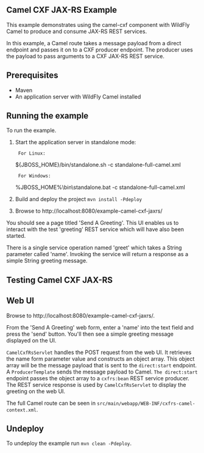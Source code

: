 Camel CXF JAX-RS Example
------------------------

This example demonstrates using the camel-cxf component with WildFly Camel to produce and consume JAX-RS REST services.

In this example, a Camel route takes a message payload from a direct endpoint and passes it on to a CXF producer endpoint. The producer uses the payload to pass arguments to a CXF JAX-RS REST service.

Prerequisites
-------------

* Maven
* An application server with WildFly Camel installed

Running the example
-------------------

To run the example.

1. Start the application server in standalone mode:

        For Linux:

    ${JBOSS_HOME}/bin/standalone.sh -c standalone-full-camel.xml

        For Windows:

    %JBOSS_HOME%\bin\standalone.bat -c standalone-full-camel.xml

2. Build and deploy the project `mvn install -Pdeploy`

3. Browse to http://localhost:8080/example-camel-cxf-jaxrs/

You should see a page titled 'Send A Greeting'. This UI enables us to interact with the test 'greeting' REST service which will have also been started.

There is a single service operation named 'greet' which takes a String parameter called 'name'. Invoking the service will return a response as a simple String greeting message.

Testing Camel CXF JAX-RS
------------------------

Web UI
------

Browse to http://localhost:8080/example-camel-cxf-jaxrs/.

From the 'Send A Greeting' web form, enter a 'name' into the text field and press the 'send' button. You'll then see a simple greeting message displayed on the UI.

`CamelCxfRsServlet` handles the POST request from the web UI. It retrieves the name form parameter value and constructs an object array. This object array will be the message payload that is sent to the `direct:start` endpoint. A `ProducerTemplate` sends the message payload to Camel. `The direct:start` endpoint passes the object array to a `cxfrs:bean` REST service producer. The REST service response is used by `CamelCxfRsServlet` to display the greeting on the web UI.

The full Camel route can be seen in `src/main/webapp/WEB-INF/cxfrs-camel-context.xml`.

## Undeploy

To undeploy the example run `mvn clean -Pdeploy`.
